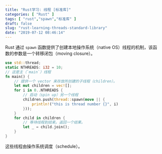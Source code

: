 ```yaml
---
title: "Rust学习: 线程 [标准库]"
categories: [ "Rust" ]
tags: [ "rust","spawn","标准库" ]
draft: false
slug: "rust-learning-threads-standard-library"
date: "2019-07-12 08:46:14"
---
```


Rust 通过 `spawn` 函数提供了创建本地操作系统（native OS）线程的机制，该函数的参数是一个转移闭包（moving closure）。


<!--more-->


```rust
use std::thread;
static NTHREADS: i32 = 10;
// 这是主（`main`）线程
fn main() {
    // 提供一个 vector 来存放所创建的子线程（children）。
    let mut children = vec![];
    for i in 0..NTHREADS {
        // 启动（spin up）另一个线程
        children.push(thread::spawn(move || {
            println!("this is thread number {}", i)
        }));
    }
    for child in children {
        // 等待线程到结束。返回一个结果。
        let _ = child.join();
    }
}
```
这些线程由操作系统调度（schedule）。

